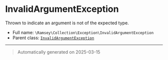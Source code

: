 
# InvalidArgumentException

Thrown to indicate an argument is not of the expected type.



* Full name: `\Ramsey\Collection\Exception\InvalidArgumentException`
* Parent class: [`InvalidArgumentException`](../../../InvalidArgumentException.md)






***
> Automatically generated on 2025-03-15
